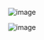 ![image](https://github.com/himanshu3434/FrontendCodeSubmit/assets/82664890/d7500f4b-4b58-489c-ba83-369128046660)



![image](https://github.com/himanshu3434/FrontendCodeSubmit/assets/82664890/d49c21aa-77ee-4147-bcba-1d4e331d2552)
